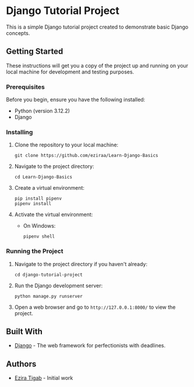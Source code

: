 # Django Tutorial Project

This is a simple Django tutorial project created to demonstrate basic Django concepts.

## Getting Started

These instructions will get you a copy of the project up and running on your local machine for development and testing purposes.

### Prerequisites

Before you begin, ensure you have the following installed:
- Python (version 3.12.2)
- Django

### Installing

1. Clone the repository to your local machine:
    ```
    git clone https://github.com/eziraa/Learn-Django-Basics
    ```

2. Navigate to the project directory:
    ```
    cd Learn-Django-Basics
    ```

3. Create a virtual environment:
    ```
    pip install pipenv
    pipenv install
    ```

4. Activate the virtual environment:
    - On Windows:
        ```
        pipenv shell
        ```
    



### Running the Project

1. Navigate to the project directory if you haven't already:
    ```
    cd django-tutorial-project
    ```

2. Run the Django development server:
    ```
    python manage.py runserver
    ```

3. Open a web browser and go to `http://127.0.0.1:8000/` to view the project.

## Built With

- [Django](https://www.djangoproject.com/) - The web framework for perfectionists with deadlines.

## Authors

- [Ezira Tigab](https://github.com/eziraa) - Initial work



